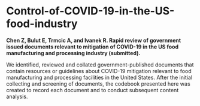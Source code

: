 # Control-of-COVID-19-in-the-US-food-industry

**Chen Z, Bulut E, Trmcic A, and Ivanek R. Rapid review of government issued documents relevant to mitigation of COVID-19 in the US food manufacturing and processing industry (submitted).**

We identified, reviewed and collated government-published documents that contain resources or guidelines about COVID-19 mitigation relevant to food manufacturing and processing facilities in the United States. After the initial collecting and screening of documents, the codebook presented here was created to record each document and to conduct subsequent content analysis.
